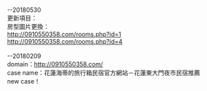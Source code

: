 --20180530<br>
更新項目：<br>
房型圖片更換：<br>
http://0910550358.com/rooms.php?id=1<br>
http://0910550358.com/rooms.php?id=4<br>
<br>
--20180209<br>
domain：http://0910550358.com/<br>
case name：花蓮海蒂的旅行箱民宿官方網站－花蓮東大門夜市民宿推薦<br>
new case！<br>
